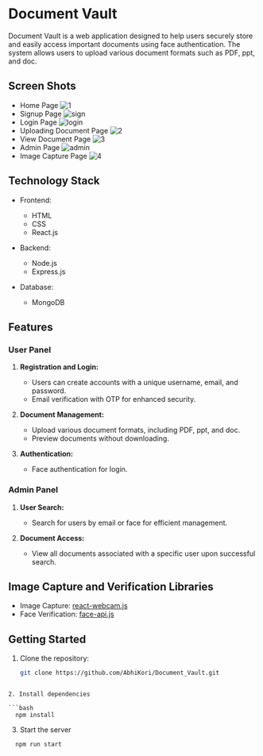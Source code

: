 # Document Vault

Document Vault is a web application designed to help users securely store and easily access important documents using face authentication. The system allows users to upload various document formats such as PDF, ppt, and doc. 

## Screen Shots
- Home Page
![1](https://github.com/Abhikori/Document_Vault/assets/92837292/e4f99523-6e1b-45f7-81aa-b1884f09a2ae)
- Signup Page
![sign](https://github.com/Abhikori/Document_Vault/assets/92837292/fe383506-15c3-49b8-b66c-27719cf759fe)
- Login Page
![login](https://github.com/Abhikori/Document_Vault/assets/92837292/8754eebe-b3a9-4640-bf0d-fa1587b64bdb)
- Uploading Document Page
![2](https://github.com/Abhikori/Document_Vault/assets/92837292/ec0944a2-225d-4403-9383-e4e8919dfec8)
- View Document Page
![3](https://github.com/Abhikori/Document_Vault/assets/92837292/3905f652-dc03-450b-ab02-3b8a989b07a2)
- Admin Page
![admin](https://github.com/Abhikori/Document_Vault/assets/92837292/8bf67773-c072-4dc8-85c8-16b126244115)
- Image Capture Page
![4](https://github.com/Abhikori/Document_Vault/assets/92837292/1e345421-ef3b-48d5-a1a7-621d8fd59759)




## Technology Stack

- Frontend:
  - HTML
  - CSS
  - React.js

- Backend:
  - Node.js
  - Express.js

- Database:
  - MongoDB

## Features

### User Panel

1. **Registration and Login:**
   - Users can create accounts with a unique username, email, and password.
   - Email verification with OTP for enhanced security.

2. **Document Management:**
   - Upload various document formats, including PDF, ppt, and doc.
   - Preview documents without downloading.

3. **Authentication:**
   - Face authentication for login.


### Admin Panel

1. **User Search:**
   - Search for users by email or face for efficient management.

2. **Document Access:**
   - View all documents associated with a specific user upon successful search.




## Image Capture and Verification Libraries

- Image Capture: [react-webcam.js](https://github.com/mozmorris/react-webcam)
- Face Verification: [face-api.js](https://github.com/justadudewhohacks/face-api.js)

## Getting Started

1. Clone the repository:

   ```bash
   git clone https://github.com/AbhiKori/Document_Vault.git
  ```

2. Install dependencies

  ```bash
    npm install
  ```

3. Start the server

  ```bash
    npm run start
  ```
